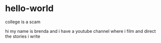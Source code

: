 # hello-world
college is a scam


hi my name is brenda and i have a youtube channel where i film and direct the stories i write
